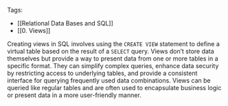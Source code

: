 Tags:
- [[Relational Data Bases and SQL]]
- [[0. Views]]

Creating views in SQL involves using the `CREATE VIEW` statement to define a virtual table based on the result of a `SELECT` query. Views don’t store data themselves but provide a way to present data from one or more tables in a specific format. They can simplify complex queries, enhance data security by restricting access to underlying tables, and provide a consistent interface for querying frequently used data combinations. Views can be queried like regular tables and are often used to encapsulate business logic or present data in a more user-friendly manner.
